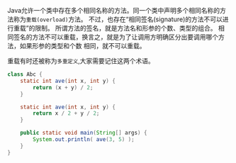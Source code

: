 Java允许一个类中存在多个相同名称的方法。同一个类中声明多个相同名称的方法称为`重载(overload)`方法。
不过，也存在“相同签名(signature)的方法不可以进行重载”的限制。
所谓方法的签名，就是方法名和形参的个数、类型的组合。
相同签名的方法不可以重载，换言之，就是为了让调用方明确区分出要调用哪个方法，如果形参的类型和个数
相同，就不可以重载。

重载有时还被称为`多重定义`,大家需要记住这两个术语。

```java
class Abc {
	static int ave(int x, int y) {
		return (x + y) / 2;
	}

	static int ave(int x, int y) {
		return x / 2 + y / 2;
	}

	public static void main(String[] args) {
		System.out.println( ave(3, 5) );
	}
}
```
